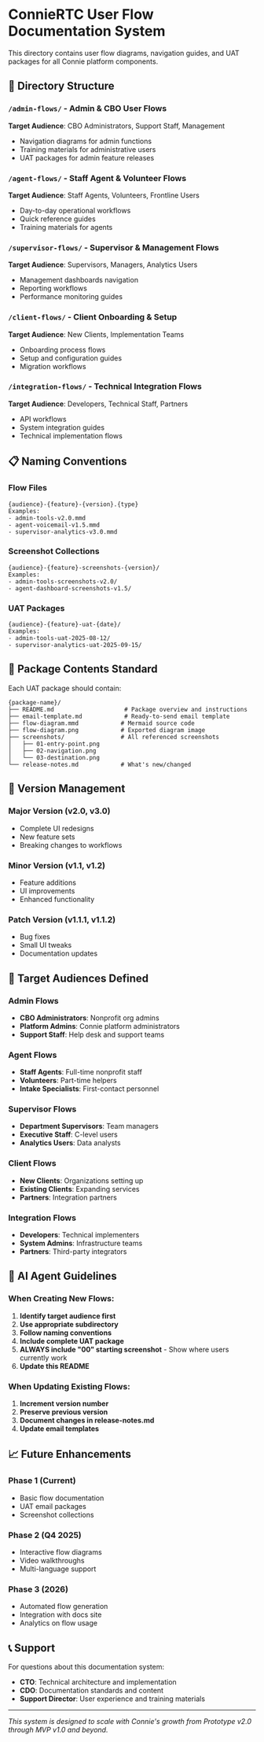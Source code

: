 # ConnieRTC User Flow Documentation System

This directory contains user flow diagrams, navigation guides, and UAT packages for all Connie platform components.

## 📁 Directory Structure

### `/admin-flows/` - Admin & CBO User Flows
**Target Audience**: CBO Administrators, Support Staff, Management
- Navigation diagrams for admin functions
- Training materials for administrative users
- UAT packages for admin feature releases

### `/agent-flows/` - Staff Agent & Volunteer Flows
**Target Audience**: Staff Agents, Volunteers, Frontline Users
- Day-to-day operational workflows
- Quick reference guides
- Training materials for agents

### `/supervisor-flows/` - Supervisor & Management Flows  
**Target Audience**: Supervisors, Managers, Analytics Users
- Management dashboards navigation
- Reporting workflows
- Performance monitoring guides

### `/client-flows/` - Client Onboarding & Setup
**Target Audience**: New Clients, Implementation Teams
- Onboarding process flows
- Setup and configuration guides
- Migration workflows

### `/integration-flows/` - Technical Integration Flows
**Target Audience**: Developers, Technical Staff, Partners
- API workflows
- System integration guides
- Technical implementation flows

## 📋 Naming Conventions

### Flow Files
```
{audience}-{feature}-{version}.{type}
Examples:
- admin-tools-v2.0.mmd
- agent-voicemail-v1.5.mmd  
- supervisor-analytics-v3.0.mmd
```

### Screenshot Collections
```
{audience}-{feature}-screenshots-{version}/
Examples:
- admin-tools-screenshots-v2.0/
- agent-dashboard-screenshots-v1.5/
```

### UAT Packages
```
{audience}-{feature}-uat-{date}/
Examples:
- admin-tools-uat-2025-08-12/
- supervisor-analytics-uat-2025-09-15/
```

## 🎯 Package Contents Standard

Each UAT package should contain:
```
{package-name}/
├── README.md                    # Package overview and instructions
├── email-template.md            # Ready-to-send email template
├── flow-diagram.mmd            # Mermaid source code
├── flow-diagram.png            # Exported diagram image
├── screenshots/                # All referenced screenshots
│   ├── 01-entry-point.png
│   ├── 02-navigation.png
│   └── 03-destination.png
└── release-notes.md            # What's new/changed
```

## 🔄 Version Management

### Major Version (v2.0, v3.0)
- Complete UI redesigns
- New feature sets
- Breaking changes to workflows

### Minor Version (v1.1, v1.2)  
- Feature additions
- UI improvements
- Enhanced functionality

### Patch Version (v1.1.1, v1.1.2)
- Bug fixes
- Small UI tweaks
- Documentation updates

## 👥 Target Audiences Defined

### Admin Flows
- **CBO Administrators**: Nonprofit org admins
- **Platform Admins**: Connie platform administrators  
- **Support Staff**: Help desk and support teams

### Agent Flows
- **Staff Agents**: Full-time nonprofit staff
- **Volunteers**: Part-time helpers
- **Intake Specialists**: First-contact personnel

### Supervisor Flows
- **Department Supervisors**: Team managers
- **Executive Staff**: C-level users
- **Analytics Users**: Data analysts

### Client Flows
- **New Clients**: Organizations setting up
- **Existing Clients**: Expanding services
- **Partners**: Integration partners

### Integration Flows  
- **Developers**: Technical implementers
- **System Admins**: Infrastructure teams
- **Partners**: Third-party integrators

## 🤖 AI Agent Guidelines

### When Creating New Flows:
1. **Identify target audience first**
2. **Use appropriate subdirectory**
3. **Follow naming conventions**
4. **Include complete UAT package**
5. **ALWAYS include "00" starting screenshot** - Show where users currently work
6. **Update this README**

### When Updating Existing Flows:
1. **Increment version number**
2. **Preserve previous version**
3. **Document changes in release-notes.md**
4. **Update email templates**

## 📈 Future Enhancements

### Phase 1 (Current)
- Basic flow documentation
- UAT email packages
- Screenshot collections

### Phase 2 (Q4 2025)
- Interactive flow diagrams
- Video walkthroughs
- Multi-language support

### Phase 3 (2026)
- Automated flow generation
- Integration with docs site
- Analytics on flow usage

## 📞 Support

For questions about this documentation system:
- **CTO**: Technical architecture and implementation
- **CDO**: Documentation standards and content
- **Support Director**: User experience and training materials

---

*This system is designed to scale with Connie's growth from Prototype v2.0 through MVP v1.0 and beyond.*